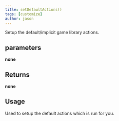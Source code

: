 ```yaml
---
title: setDefaultActions()
tags: [customize]
author: jason
---
```

Setup the default/implicit game library actions.
## parameters
**none**
## Returns
**none**
## Usage
Used to setup the default actions which is run for you.
